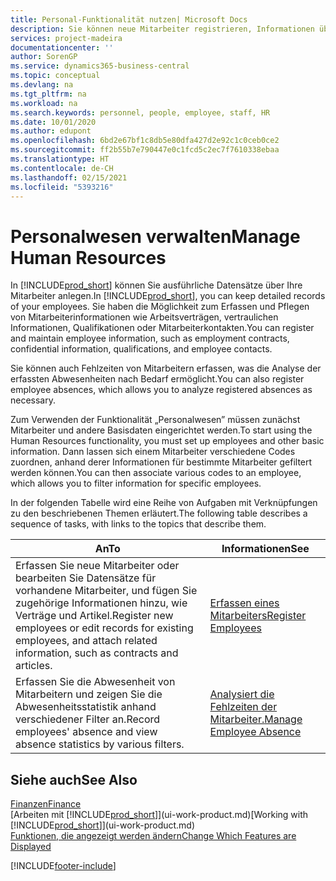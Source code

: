 ```yaml
---
title: Personal-Funktionalität nutzen| Microsoft Docs
description: Sie können neue Mitarbeiter registrieren, Informationen über bestehende Mitarbeiter bearbeiten und Fehlzeiten aufzeichnen und analysieren.
services: project-madeira
documentationcenter: ''
author: SorenGP
ms.service: dynamics365-business-central
ms.topic: conceptual
ms.devlang: na
ms.tgt_pltfrm: na
ms.workload: na
ms.search.keywords: personnel, people, employee, staff, HR
ms.date: 10/01/2020
ms.author: edupont
ms.openlocfilehash: 6bd2e67bf1c8db5e80dfa427d2e92c1c0ceb0ce2
ms.sourcegitcommit: ff2b55b7e790447e0c1fcd5c2ec7f7610338ebaa
ms.translationtype: HT
ms.contentlocale: de-CH
ms.lasthandoff: 02/15/2021
ms.locfileid: "5393216"
---
```

# <a name="manage-human-resources"></a><span data-ttu-id="3a5a3-103">Personalwesen verwalten</span><span class="sxs-lookup"><span data-stu-id="3a5a3-103">Manage Human Resources</span></span>
<span data-ttu-id="3a5a3-104">In [!INCLUDE[prod_short](includes/prod_short.md)] können Sie ausführliche Datensätze über Ihre Mitarbeiter anlegen.</span><span class="sxs-lookup"><span data-stu-id="3a5a3-104">In [!INCLUDE[prod_short](includes/prod_short.md)], you can keep detailed records of your employees.</span></span> <span data-ttu-id="3a5a3-105">Sie haben die Möglichkeit zum Erfassen und Pflegen von Mitarbeiterinformationen wie Arbeitsverträgen, vertraulichen Informationen, Qualifikationen oder Mitarbeiterkontakten.</span><span class="sxs-lookup"><span data-stu-id="3a5a3-105">You can register and maintain employee information, such as employment contracts, confidential information, qualifications, and employee contacts.</span></span>

<span data-ttu-id="3a5a3-106">Sie können auch Fehlzeiten von Mitarbeitern erfassen, was die Analyse der erfassten Abwesenheiten nach Bedarf ermöglicht.</span><span class="sxs-lookup"><span data-stu-id="3a5a3-106">You can also register employee absences, which allows you to analyze registered absences as necessary.</span></span>

<span data-ttu-id="3a5a3-107">Zum Verwenden der Funktionalität „Personalwesen” müssen zunächst Mitarbeiter und andere Basisdaten eingerichtet werden.</span><span class="sxs-lookup"><span data-stu-id="3a5a3-107">To start using the Human Resources functionality, you must set up employees and other basic information.</span></span> <span data-ttu-id="3a5a3-108">Dann lassen sich einem Mitarbeiter verschiedene Codes zuordnen, anhand derer Informationen für bestimmte Mitarbeiter gefiltert werden können.</span><span class="sxs-lookup"><span data-stu-id="3a5a3-108">You can then associate various codes to an employee, which allows you to filter information for specific employees.</span></span>

<span data-ttu-id="3a5a3-109">In der folgenden Tabelle wird eine Reihe von Aufgaben mit Verknüpfungen zu den beschriebenen Themen erläutert.</span><span class="sxs-lookup"><span data-stu-id="3a5a3-109">The following table describes a sequence of tasks, with links to the topics that describe them.</span></span>

| <span data-ttu-id="3a5a3-110">An</span><span class="sxs-lookup"><span data-stu-id="3a5a3-110">To</span></span> | <span data-ttu-id="3a5a3-111">Informationen</span><span class="sxs-lookup"><span data-stu-id="3a5a3-111">See</span></span> |
| --- | --- |
| <span data-ttu-id="3a5a3-112">Erfassen Sie neue Mitarbeiter oder bearbeiten Sie Datensätze für vorhandene Mitarbeiter, und fügen Sie zugehörige Informationen hinzu, wie Verträge und Artikel.</span><span class="sxs-lookup"><span data-stu-id="3a5a3-112">Register new employees or edit records for existing employees, and attach related information, such as contracts and articles.</span></span> |[<span data-ttu-id="3a5a3-113">Erfassen eines Mitarbeiters</span><span class="sxs-lookup"><span data-stu-id="3a5a3-113">Register Employees</span></span>](hr-how-register-employees.md) |
| <span data-ttu-id="3a5a3-114">Erfassen Sie die Abwesenheit von Mitarbeitern und zeigen Sie die Abwesenheitsstatistik anhand verschiedener Filter an.</span><span class="sxs-lookup"><span data-stu-id="3a5a3-114">Record employees' absence and view absence statistics by various filters.</span></span> |[<span data-ttu-id="3a5a3-115">Analysiert die Fehlzeiten der Mitarbeiter.</span><span class="sxs-lookup"><span data-stu-id="3a5a3-115">Manage Employee Absence</span></span>](hr-how-manage-absence.md) |

## <a name="see-also"></a><span data-ttu-id="3a5a3-116">Siehe auch</span><span class="sxs-lookup"><span data-stu-id="3a5a3-116">See Also</span></span>
[<span data-ttu-id="3a5a3-117">Finanzen</span><span class="sxs-lookup"><span data-stu-id="3a5a3-117">Finance</span></span>](finance.md)  
<span data-ttu-id="3a5a3-118">[Arbeiten mit [!INCLUDE[prod_short](includes/prod_short.md)]](ui-work-product.md)</span><span class="sxs-lookup"><span data-stu-id="3a5a3-118">[Working with [!INCLUDE[prod_short](includes/prod_short.md)]](ui-work-product.md)</span></span>  
[<span data-ttu-id="3a5a3-119">Funktionen, die angezeigt werden ändern</span><span class="sxs-lookup"><span data-stu-id="3a5a3-119">Change Which Features are Displayed</span></span>](ui-experiences.md)        


[!INCLUDE[footer-include](includes/footer-banner.md)]